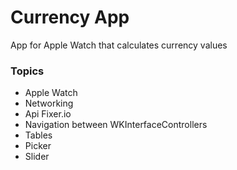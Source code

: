 # Currency App #

App for Apple Watch that calculates currency values 

### Topics ###

* Apple Watch
* Networking
* Api Fixer.io
* Navigation between WKInterfaceControllers
* Tables
* Picker
* Slider
